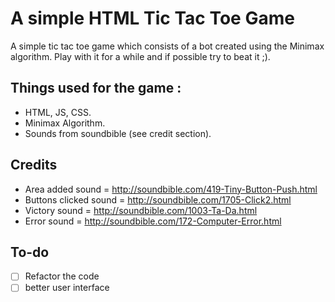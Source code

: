 # A simple HTML Tic Tac Toe Game

A simple tic tac toe game which consists of a bot created using the Minimax algorithm. Play with it for a while and if possible try to beat it ;).

## Things used for the game :

 - HTML, JS, CSS.
 - Minimax Algorithm.
 - Sounds from soundbible (see credit section).

## Credits

- Area added sound = http://soundbible.com/419-Tiny-Button-Push.html
- Buttons clicked sound = http://soundbible.com/1705-Click2.html
- Victory sound = http://soundbible.com/1003-Ta-Da.html
- Error sound = http://soundbible.com/172-Computer-Error.html

## To-do
 - [ ] Refactor the code
 - [ ] better user interface